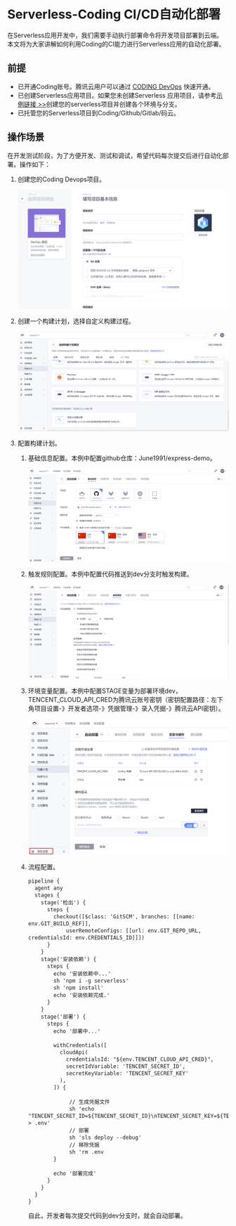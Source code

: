 #  Serverless-Coding CI/CD自动化部署 

在Serverless应用开发中，我们需要手动执行部署命令将开发项目部署到云端。本文将为大家讲解如何利用Coding的CI能力进行Serverless应用的自动化部署。

## 前提

- 已开通Coding账号。腾讯云用户可以通过 [CODING DevOps](https://console.cloud.tencent.com/coding) 快速开通。
- 已创建Serverless应用项目。如果您未创建Serverless 应用项目，请参考[示例链接 >>](https://github.com/June1991/serverless-express)创建您的serverless项目并创建各个环境与分支。
- 已托管您的Serverless项目到Coding/Github/Gitlab/码云。

## 操作场景

在开发测试阶段，为了方便开发、测试和调试，希望代码每次提交后进行自动化部署。操作如下：

1. 创建您的Coding Devops项目。

   ![1596444814258]( https://github.com/June1991/serverless-express/blob/master/doc/img/1596444814258.png )

2. 创建一个构建计划，选择自定义构建过程。

   ![1596446336910](https://github.com/June1991/serverless-express/blob/master/doc/img/1596446336910.png)

3. 配置构建计划。

   1. 基础信息配置。本例中配置github仓库：June1991/express-demo。

      ![1596445194613](https://github.com/June1991/serverless-express/blob/master/doc/img/1596445194613.png)

   2. 触发规则配置。本例中配置代码推送到dev分支时触发构建。

      ![1596445230077](https://github.com/June1991/serverless-express/blob/master/doc/img/1596445230077.png)

   3. 环境变量配置。本例中配置STAGE变量为部署环境dev，TENCENT_CLOUD_API_CRED为腾讯云账号密钥（密钥配置路径：左下角项目设置-》开发者选项-》凭据管理-》录入凭据-》腾讯云API密钥）。

      ![1596445800067](https://github.com/June1991/serverless-express/blob/master/doc/img/1596445800067.png)

   4. 流程配置。

      ```
      pipeline {
        agent any
        stages {
          stage('检出') {
            steps {
              checkout([$class: 'GitSCM', branches: [[name: env.GIT_BUILD_REF]],
                  userRemoteConfigs: [[url: env.GIT_REPO_URL, credentialsId: env.CREDENTIALS_ID]]])
            }
          }
          stage('安装依赖') {
            steps {
              echo '安装依赖中...'
              sh 'npm i -g serverless'
              sh 'npm install'
              echo '安装依赖完成.'
            }
          }
          stage('部署') {
            steps {
              echo '部署中...'
      
              withCredentials([
                cloudApi(
                  credentialsId: "${env.TENCENT_CLOUD_API_CRED}",
                  secretIdVariable: 'TENCENT_SECRET_ID',
                  secretKeyVariable: 'TENCENT_SECRET_KEY'
                ),
              ]) {
      
                   // 生成凭据文件
                   sh 'echo "TENCENT_SECRET_ID=${TENCENT_SECRET_ID}\nTENCENT_SECRET_KEY=${TENCENT_SECRET_KEY}" > .env'
                   // 部署
                   sh 'sls deploy --debug'   
                   // 移除凭据
                   sh 'rm .env 
              }
      
              echo '部署完成'
            }
          }
        }
      }
      ```

      自此，开发者每次提交代码到dev分支时，就会自动部署。